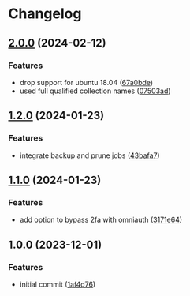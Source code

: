 # Changelog

## [2.0.0](https://github.com/rolehippie/gitlab/compare/v1.2.0...v2.0.0) (2024-02-12)


### Features

* drop support for ubuntu 18.04 ([67a0bde](https://github.com/rolehippie/gitlab/commit/67a0bde67d25ad05269e6c77e3fa38ea4a98bda1))
* used full qualified collection names ([07503ad](https://github.com/rolehippie/gitlab/commit/07503ade02c165ef88e4d6cd619983733e8a0377))

## [1.2.0](https://github.com/rolehippie/gitlab/compare/v1.1.0...v1.2.0) (2024-01-23)


### Features

* integrate backup and prune jobs ([43bafa7](https://github.com/rolehippie/gitlab/commit/43bafa7790a94828b36b7bf69de41f8a01bd3dd9))

## [1.1.0](https://github.com/rolehippie/gitlab/compare/v1.0.0...v1.1.0) (2024-01-23)


### Features

* add option to bypass 2fa with omniauth ([3171e64](https://github.com/rolehippie/gitlab/commit/3171e6472530fd019b5b485bafdf478615928c26))

## 1.0.0 (2023-12-01)


### Features

* initial commit ([1af4d76](https://github.com/rolehippie/gitlab/commit/1af4d7635e73a339f364d2821cd2b1a8180ed2ab))
